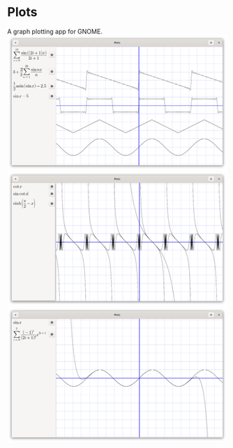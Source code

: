 # Plots
A graph plotting app for GNOME.
![Screenshot showing plot of sawtooth, square, triangle and sine waves](res/screenshot_fourier.png)
![Screenshot showing plot of cot(x), sin(cot(x)) and sinh(x)](res/screenshot_trig_hyperbolic.png)
![Screenshot showing plot of sin(x) and its Taylor approximation](res/screenshot_sine_taylor.png)
